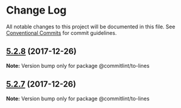 # Change Log

All notable changes to this project will be documented in this file.
See [Conventional Commits](https://conventionalcommits.org) for commit guidelines.

<a name="5.2.8"></a>
## [5.2.8](https://github.com/marionebl/commitlint/compare/v5.2.7...v5.2.8) (2017-12-26)




**Note:** Version bump only for package @commitlint/to-lines

<a name="5.2.7"></a>
## [5.2.7](https://github.com/marionebl/commitlint/compare/v5.2.6...v5.2.7) (2017-12-26)




**Note:** Version bump only for package @commitlint/to-lines
